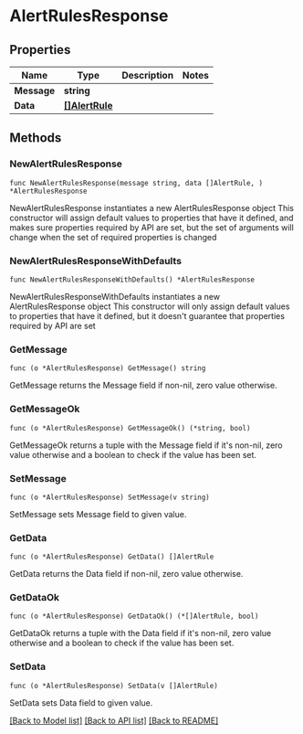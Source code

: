 # AlertRulesResponse

## Properties

Name | Type | Description | Notes
------------ | ------------- | ------------- | -------------
**Message** | **string** |  | 
**Data** | [**[]AlertRule**](AlertRule.md) |  | 

## Methods

### NewAlertRulesResponse

`func NewAlertRulesResponse(message string, data []AlertRule, ) *AlertRulesResponse`

NewAlertRulesResponse instantiates a new AlertRulesResponse object
This constructor will assign default values to properties that have it defined,
and makes sure properties required by API are set, but the set of arguments
will change when the set of required properties is changed

### NewAlertRulesResponseWithDefaults

`func NewAlertRulesResponseWithDefaults() *AlertRulesResponse`

NewAlertRulesResponseWithDefaults instantiates a new AlertRulesResponse object
This constructor will only assign default values to properties that have it defined,
but it doesn't guarantee that properties required by API are set

### GetMessage

`func (o *AlertRulesResponse) GetMessage() string`

GetMessage returns the Message field if non-nil, zero value otherwise.

### GetMessageOk

`func (o *AlertRulesResponse) GetMessageOk() (*string, bool)`

GetMessageOk returns a tuple with the Message field if it's non-nil, zero value otherwise
and a boolean to check if the value has been set.

### SetMessage

`func (o *AlertRulesResponse) SetMessage(v string)`

SetMessage sets Message field to given value.


### GetData

`func (o *AlertRulesResponse) GetData() []AlertRule`

GetData returns the Data field if non-nil, zero value otherwise.

### GetDataOk

`func (o *AlertRulesResponse) GetDataOk() (*[]AlertRule, bool)`

GetDataOk returns a tuple with the Data field if it's non-nil, zero value otherwise
and a boolean to check if the value has been set.

### SetData

`func (o *AlertRulesResponse) SetData(v []AlertRule)`

SetData sets Data field to given value.



[[Back to Model list]](../README.md#documentation-for-models) [[Back to API list]](../README.md#documentation-for-api-endpoints) [[Back to README]](../README.md)


